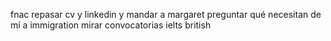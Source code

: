 fnac
repasar cv y linkedin y mandar a margaret
preguntar qué necesitan de mí a immigration
mirar convocatorias ielts british